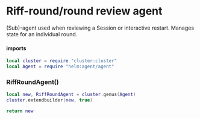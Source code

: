# Riff\-round/round review agent

\(Sub\)\-agent used when reviewing a Session or interactive restart\. Manages
state for an individual round\.

#### imports

```lua
local cluster = require "cluster:cluster"
local Agent = require "helm:agent/agent"
```


### RiffRoundAgent\(\)

```lua
local new, RiffRoundAgent = cluster.genus(Agent)
cluster.extendbuilder(new, true)
```


```lua
return new
```